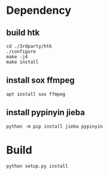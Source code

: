 # Dependency


## build htk 

`cd ./3rdparty/htk`  
`./configure`  
`make -j4`  
`make install`  

## install sox ffmpeg
`apt install sox ffmpeg`

## install pypinyin jieba
`python -m pip install jieba pypinyin`  

# Build

`python setup.py install`


